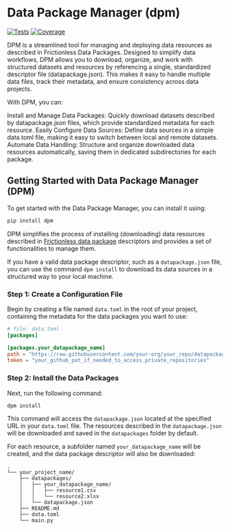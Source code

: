 # Data Package Manager (dpm)

[![Tests](https://github.com/splor-mg/dpm/actions/workflows/tests.yaml/badge.svg)](https://github.com/splor-mg/dpm/actions/)
[![Coverage](https://codecov.io/gh/splor-mg/dpm/branch/main/graph/badge.svg)](https://app.codecov.io/gh/splor-mg/dpm)

DPM is a streamlined tool for managing and deploying data resources as described in Frictionless Data Packages. Designed to simplify data workflows, DPM allows you to download, organize, and work with structured datasets and resources by referencing a single, standardized descriptor file (datapackage.json). This makes it easy to handle multiple data files, track their metadata, and ensure consistency across data projects.

With DPM, you can:

Install and Manage Data Packages: Quickly download datasets described by datapackage.json files, which provide standardized metadata for each resource.
Easily Configure Data Sources: Define data sources in a simple data.toml file, making it easy to switch between local and remote datasets.
Automate Data Handling: Structure and organize downloaded data resources automatically, saving them in dedicated subdirectories for each package.

## Getting Started with Data Package Manager (DPM)

To get started with the Data Package Manager, you can install it using:

```bash
pip install dpm
```

DPM simplifies the process of installing (downloading) data resources described in [Frictionless data package](https://specs.frictionlessdata.io/data-package/) descriptors and provides a set of functionalities to manage them.

If you have a valid data package descriptor, such as a `datapackage.json` file, you can use the command `dpm install` to download its data sources in a structured way to your local machine.

### Step 1: Create a Configuration File

Begin by creating a file named `data.toml` in the root of your project, containing the metadata for the data packages you want to use:

```toml
# file: data.toml
[packages]

[packages.your_datapackage_name]
path = "https://raw.githubusercontent.com/your-org/your_repo/datapackage.json"
token = "your_github_pat_if_needed_to_access_private_repositories"
```

### Step 2: Install the Data Packages

Next, run the following command:

```bash
dpm install
```

This command will access the `datapackage.json` located at the specified URL in your `data.toml` file. The resources described in the `datapackage.json` will be downloaded and saved in the `datapackages` folder by default.

For each resource, a subfolder named `your_datapackage_name` will be created, and the data package descriptor will also be downloaded:

```plaintext
.
└── your_project_name/
    ├── datapackages/
    │   ├── your_datapackage_name/
    │   │   ├── resource1.csv
    │   │   └── resource2.xlsx
    │   └── datapackage.json
    ├── README.md
    ├── data.toml
    └── main.py
```
